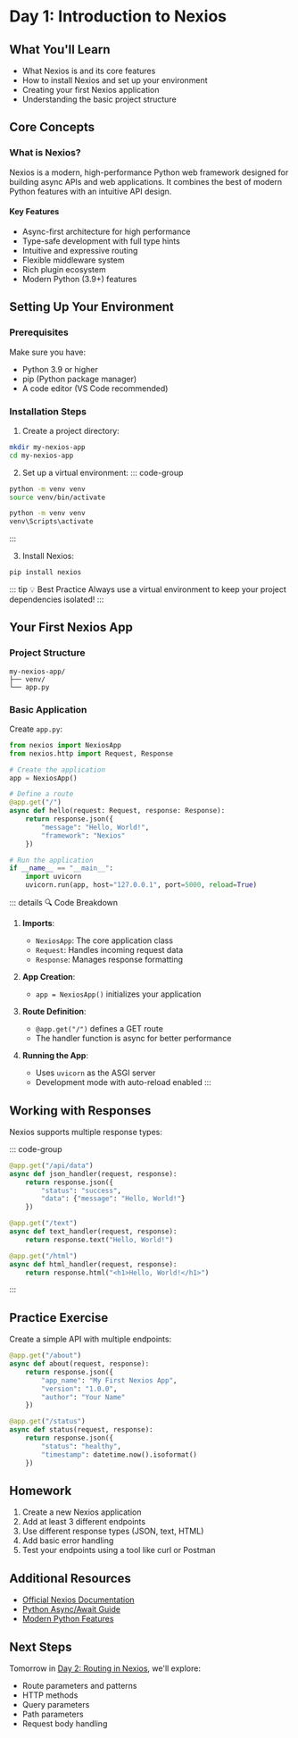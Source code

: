# Day 1: Introduction to Nexios

## What You'll Learn
- What Nexios is and its core features
- How to install Nexios and set up your environment
- Creating your first Nexios application
- Understanding the basic project structure

## Core Concepts

### What is Nexios?

Nexios is a modern, high-performance Python web framework designed for building async APIs and web applications. It combines the best of modern Python features with an intuitive API design.

#### Key Features
- Async-first architecture for high performance
- Type-safe development with full type hints
- Intuitive and expressive routing
- Flexible middleware system
- Rich plugin ecosystem
- Modern Python (3.9+) features

## Setting Up Your Environment

### Prerequisites
Make sure you have:
- Python 3.9 or higher
- pip (Python package manager)
- A code editor (VS Code recommended)

### Installation Steps

1. Create a project directory:
```bash
mkdir my-nexios-app
cd my-nexios-app
```

2. Set up a virtual environment:
::: code-group
```bash [Linux/Mac]
python -m venv venv
source venv/bin/activate
```

```bash [Windows]
python -m venv venv
venv\Scripts\activate
```
:::

3. Install Nexios:
```bash
pip install nexios
```

::: tip 💡 Best Practice
Always use a virtual environment to keep your project dependencies isolated!
:::

## Your First Nexios App

### Project Structure
```
my-nexios-app/
├── venv/
└── app.py
```

### Basic Application

Create `app.py`:

```python
from nexios import NexiosApp
from nexios.http import Request, Response

# Create the application
app = NexiosApp()

# Define a route
@app.get("/")
async def hello(request: Request, response: Response):
    return response.json({
        "message": "Hello, World!",
        "framework": "Nexios"
    })

# Run the application
if __name__ == "__main__":
    import uvicorn
    uvicorn.run(app, host="127.0.0.1", port=5000, reload=True)
```

::: details 🔍 Code Breakdown
1. **Imports**: 
   - `NexiosApp`: The core application class
   - `Request`: Handles incoming request data
   - `Response`: Manages response formatting

2. **App Creation**: 
   - `app = NexiosApp()` initializes your application

3. **Route Definition**: 
   - `@app.get("/")` defines a GET route
   - The handler function is async for better performance

4. **Running the App**: 
   - Uses `uvicorn` as the ASGI server
   - Development mode with auto-reload enabled
:::

## Working with Responses

Nexios supports multiple response types:

::: code-group
```python [JSON Response]
@app.get("/api/data")
async def json_handler(request, response):
    return response.json({
        "status": "success",
        "data": {"message": "Hello, World!"}
    })
```

```python [Text Response]
@app.get("/text")
async def text_handler(request, response):
    return response.text("Hello, World!")
```

```python [HTML Response]
@app.get("/html")
async def html_handler(request, response):
    return response.html("<h1>Hello, World!</h1>")
```
:::

## Practice Exercise

Create a simple API with multiple endpoints:

```python
@app.get("/about")
async def about(request, response):
    return response.json({
        "app_name": "My First Nexios App",
        "version": "1.0.0",
        "author": "Your Name"
    })

@app.get("/status")
async def status(request, response):
    return response.json({
        "status": "healthy",
        "timestamp": datetime.now().isoformat()
    })
```

##  Homework
1. Create a new Nexios application
2. Add at least 3 different endpoints
3. Use different response types (JSON, text, HTML)
4. Add basic error handling
5. Test your endpoints using a tool like curl or Postman

## Additional Resources
- [Official Nexios Documentation](https://nexios.dev)
- [Python Async/Await Guide](https://docs.python.org/3/library/asyncio.html)
- [Modern Python Features](https://docs.python.org/3/whatsnew/3.7.html)

## Next Steps
Tomorrow in [Day 2: Routing in Nexios](../day02/index.md), we'll explore:
- Route parameters and patterns
- HTTP methods
- Query parameters
- Path parameters
- Request body handling
